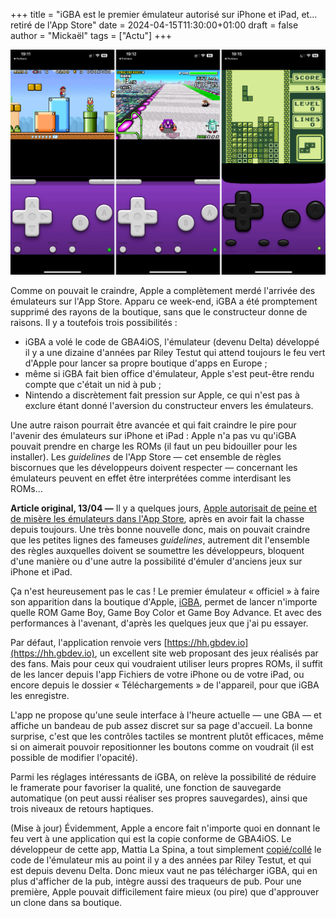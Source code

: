 +++
title = "iGBA est le premier émulateur autorisé sur iPhone et iPad, et… retiré de l'App Store"
date = 2024-04-15T11:30:00+01:00
draft = false
author = "Mickaël"
tags = ["Actu"]
+++ 

![iGBA](iGBA.jpg "iGBA dans ses œuvres.")

Comme on pouvait le craindre, Apple a complètement merdé l'arrivée des émulateurs sur l'App Store. Apparu ce week-end, iGBA a été promptement supprimé des rayons de la boutique, sans que le constructeur donne de raisons. Il y a toutefois trois possibilités :

- iGBA a volé le code de GBA4iOS, l'émulateur (devenu Delta) développé il y a une dizaine d'années par Riley Testut qui attend toujours le feu vert d'Apple pour lancer sa propre boutique d'apps en Europe ;
- même si iGBA fait bien office d'émulateur, Apple s'est peut-être rendu compte que c'était un nid à pub ;
- Nintendo a discrètement fait pression sur Apple, ce qui n'est pas à exclure étant donné l'aversion du constructeur envers les émulateurs.

Une autre raison pourrait être avancée et qui fait craindre le pire pour l'avenir des émulateurs sur iPhone et iPad : Apple n'a pas vu qu'iGBA pouvait prendre en charge les ROMs (il faut un peu bidouiller pour les installer). Les *guidelines* de l'App Store — cet ensemble de règles biscornues que les développeurs doivent respecter — concernant les émulateurs peuvent en effet être interprétées comme interdisant les ROMs…

**Article original, 13/04 —** Il y a quelques jours, [Apple autorisait de peine et de misère les émulateurs dans l'App Store](https://nostick.fr/articles/2024/avril/0504-apple-a-fini-par-ceder-et-autorise-les-emulateurs-dans-lapp-store/), après en avoir fait la chasse depuis toujours. Une très bonne nouvelle donc, mais on pouvait craindre que les petites lignes des fameuses *guidelines*, autrement dit l'ensemble des règles auxquelles doivent se soumettre les développeurs, bloquent d'une manière ou d'une autre la possibilité d'émuler d'anciens jeux sur iPhone et iPad.

Ça n'est heureusement pas le cas ! Le premier émulateur « officiel » à faire son apparition dans la boutique d'Apple, [iGBA](https://apps.apple.com/gb/app/igba-gba-gbc-retro-emulator/id6482993626), permet de lancer n'importe quelle ROM Game Boy, Game Boy Color et Game Boy Advance. Et avec des performances à l'avenant, d'après les quelques jeux que j'ai pu essayer.

Par défaut, l'application renvoie vers [https://hh.gbdev.io](https://hh.gbdev.io), un excellent site web proposant des jeux réalisés par des fans. Mais pour ceux qui voudraient utiliser leurs propres ROMs, il suffit de les lancer depuis l'app Fichiers de votre iPhone ou de votre iPad, ou encore depuis le dossier « Téléchargements » de l'appareil, pour que iGBA les enregistre.

L'app ne propose qu'une seule interface à l'heure actuelle — une GBA — et affiche un bandeau de pub assez discret sur sa page d'accueil. La bonne surprise, c'est que les contrôles tactiles se montrent plutôt efficaces, même si on aimerait pouvoir repositionner les boutons comme on voudrait (il est possible de modifier l'opacité).

Parmi les réglages intéressants de iGBA, on relève la possibilité de réduire le framerate pour favoriser la qualité, une fonction de sauvegarde automatique (on peut aussi réaliser ses propres sauvegardes), ainsi que trois niveaux de retours haptiques. 

(Mise à jour) Évidemment, Apple a encore fait n'importe quoi en donnant le feu vert à une application qui est la copie conforme de GBA4iOS. Le développeur de cette app, Mattia La Spina, a tout simplement [copié/collé](https://www.threads.net/@rileytestut/post/C5u9xdDNCJ2) le code de l'émulateur mis au point il y a des années par Riley Testut, et qui est depuis devenu Delta. Donc mieux vaut ne pas télécharger iGBA, qui en plus d'afficher de la pub, intègre aussi des traqueurs de pub. Pour une première, Apple pouvait difficilement faire mieux (ou pire) que d'approuver un clone dans sa boutique.